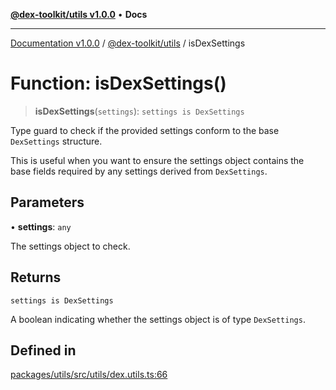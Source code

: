 [**@dex-toolkit/utils v1.0.0**](../README.md) • **Docs**

***

[Documentation v1.0.0](../../../packages.md) / [@dex-toolkit/utils](../README.md) / isDexSettings

# Function: isDexSettings()

> **isDexSettings**(`settings`): `settings is DexSettings`

Type guard to check if the provided settings conform to the base `DexSettings` structure.

This is useful when you want to ensure the settings object contains the base fields
required by any settings derived from `DexSettings`.

## Parameters

• **settings**: `any`

The settings object to check.

## Returns

`settings is DexSettings`

A boolean indicating whether the settings object is of type `DexSettings`.

## Defined in

[packages/utils/src/utils/dex.utils.ts:66](https://github.com/niZmosis/dex-toolkit/blob/3d8b41b44787b30fbea5de3ab4737662ffb61bc8/packages/utils/src/utils/dex.utils.ts#L66)
